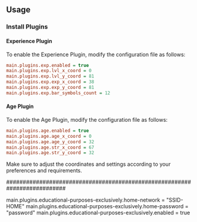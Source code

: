 ## Usage

### Install Plugins

#### Experience Plugin

To enable the Experience Plugin, modify the configuration file as follows:

```ini
main.plugins.exp.enabled = true
main.plugins.exp.lvl_x_coord = 0
main.plugins.exp.lvl_y_coord = 81
main.plugins.exp.exp_x_coord = 38
main.plugins.exp.exp_y_coord = 81
main.plugins.exp.bar_symbols_count = 12
```

#### Age Plugin

To enable the Age Plugin, modify the configuration file as follows:

```ini
main.plugins.age.enabled = true
main.plugins.age.age_x_coord = 0
main.plugins.age.age_y_coord = 32
main.plugins.age.str_x_coord = 67
main.plugins.age.str_y_coord = 32
```

Make sure to adjust the coordinates and settings according to your preferences and requirements.


##########################################################################

main.plugins.educational-purposes-exclusively.home-network = "SSID-HOME"
main.plugins.educational-purposes-exclusively.home-password = "password"
main.plugins.educational-purposes-exclusively.enabled = true
